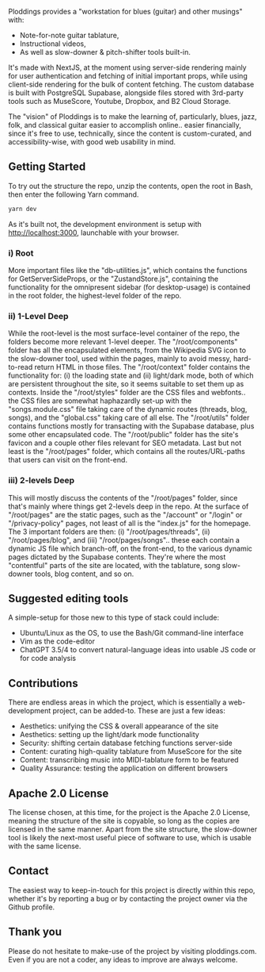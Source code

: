 Ploddings provides a "workstation for blues (guitar) and other musings" with:
- Note-for-note guitar tablature,
- Instructional videos,
- As well as slow-downer & pitch-shifter tools built-in.

It's made with NextJS, at the moment using server-side rendering mainly for user authentication and fetching of initial important props, while using client-side rendering for the bulk of content fetching. The custom database is built with PostgreSQL Supabase, alongside files stored with 3rd-party tools such as MuseScore, Youtube, Dropbox, and B2 Cloud Storage.

The "vision" of Ploddings is to make the learning of, particularly, blues, jazz, folk, and classical guitar easier to accomplish online.. easier financially, since it's free to use, technically, since the content is custom-curated, and accessibility-wise, with good web usability in mind.

## Getting Started

To try out the structure the repo, unzip the contents, open the root in Bash, then enter the following Yarn command.

```bash
yarn dev
```
As it's built not, the development environment is setup with [http://localhost:3000](http://localhost:3000), launchable with your browser.

### i) Root

More important files like the "db-utilities.js", which contains the functions for GetServerSideProps, or the "ZustandStore.js", containing the functionality for the omnipresent sidebar (for desktop-usage) is contained in the root folder, the highest-level folder of the repo.

### ii) 1-Level Deep

While the root-level is the most surface-level container of the repo, the folders become more relevant 1-level deeper. The "/root/components" folder has all the encapsulated elements, from the Wikipedia SVG icon to the slow-downer tool, used within the pages, mainly to avoid messy, hard-to-read return HTML in those files. The "/root/context" folder contains the functionality for: (i) the loading state and (ii) light/dark mode, both of which are persistent throughout the site, so it seems suitable to set them up as contexts. Inside the "/root/styles" folder are the CSS files and webfonts.. the CSS files are somewhat haphazardly set-up with the "songs.module.css" file taking care of the dynamic routes (threads, blog, songs), and the "global.css" taking care of all else. The "/root/utils" folder contains functions mostly for transacting with the Supabase database, plus some other encapsulated code. The "/root/public" folder has the site's favicon and a couple other files relevant for SEO metadata. Last but not least is the "/root/pages" folder, which contains all the routes/URL-paths that users can visit on the front-end.

### iii) 2-levels Deep

This will mostly discuss the contents of the "/root/pages" folder, since that's mainly where things get 2-levels deep in the repo. At the surface of "/root/pages" are the static pages, such as the "/account" or "/login" or "/privacy-policy" pages, not least of all is the "index.js" for the homepage. The 3 important folders are then: (i) "/root/pages/threads", (ii) "/root/pages/blog", and (iii) "/root/pages/songs".. these each contain a dynamic JS file which branch-off, on the front-end, to the various dynamic pages dictated by the Supabase contents. They're where the most "contentful" parts of the site are located, with the tablature, song slow-downer tools, blog content, and so on.

## Suggested editing tools

A simple-setup for those new to this type of stack could include:
- Ubuntu/Linux as the OS, to use the Bash/Git command-line interface
- Vim as the code-editor
- ChatGPT 3.5/4 to convert natural-language ideas into usable JS code or for code analysis

## Contributions

There are endless areas in which the project, which is essentially a web-development project, can be added-to. These are just a few ideas:
- Aesthetics: unifying the CSS & overall appearance of the site
- Aesthetics: setting up the light/dark mode functionality
- Security: shifting certain database fetching functions server-side
- Content: curating high-quality tablature from MuseScore for the site
- Content: transcribing music into MIDI-tablature form to be featured
- Quality Assurance: testing the application on different browsers

## Apache 2.0 License

The license chosen, at this time, for the project is the Apache 2.0 License, meaning the structure of the site is copyable, so long as the copies are licensed in the same manner. Apart from the site structure, the slow-downer tool is likely the next-most useful piece of software to use, which is usable with the same license.

## Contact

The easiest way to keep-in-touch for this project is directly within this repo, whether it's by reporting a bug or by contacting the project owner via the Github profile.

## Thank you

Please do not hesitate to make-use of the project by visiting ploddings.com. Even if you are not a coder, any ideas to improve are always welcome. 

